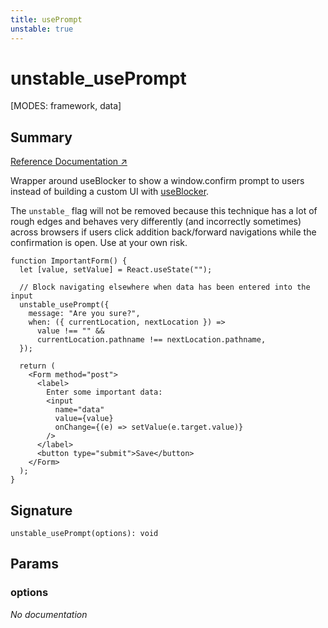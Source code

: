 ```yaml
---
title: usePrompt
unstable: true
---
```


# unstable_usePrompt

[MODES: framework, data]

## Summary

[Reference Documentation ↗](https://api.reactrouter.com/v7/functions/react_router.unstable_usePrompt.html)

Wrapper around useBlocker to show a window.confirm prompt to users instead of building a custom UI with [useBlocker](../hooks/useBlocker).

The `unstable_` flag will not be removed because this technique has a lot of rough edges and behaves very differently (and incorrectly sometimes) across browsers if users click addition back/forward navigations while the confirmation is open. Use at your own risk.

```tsx
function ImportantForm() {
  let [value, setValue] = React.useState("");

  // Block navigating elsewhere when data has been entered into the input
  unstable_usePrompt({
    message: "Are you sure?",
    when: ({ currentLocation, nextLocation }) =>
      value !== "" &&
      currentLocation.pathname !== nextLocation.pathname,
  });

  return (
    <Form method="post">
      <label>
        Enter some important data:
        <input
          name="data"
          value={value}
          onChange={(e) => setValue(e.target.value)}
        />
      </label>
      <button type="submit">Save</button>
    </Form>
  );
}
```

## Signature

```tsx
unstable_usePrompt(options): void
```

## Params

### options

_No documentation_
